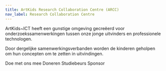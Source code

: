 ```yaml
---
title: ArtKids Research Collaboration Centre (ARCC)
nav_label: Research Collaboration Centre
---
```

ArtKids~ICT heeft een gunstige omgeving gecreëerd voor onderzoekssamenwerkingen tussen onze jonge uitvinders en professionele technologen.

Door dergelijke samenwerkingsverbanden worden de kinderen geholpen om hun concepten om te zetten in uitvindingen.

Doe met ons mee
Doneren
Studiebeurs
Sponsor